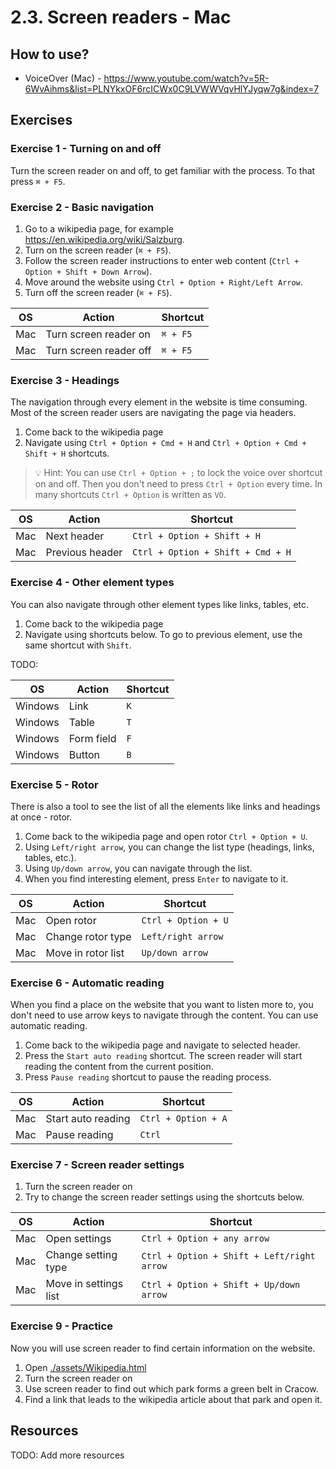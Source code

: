 # 2.3. Screen readers - Mac

## How to use?

- VoiceOver (Mac) - https://www.youtube.com/watch?v=5R-6WvAihms&list=PLNYkxOF6rcICWx0C9LVWWVqvHlYJyqw7g&index=7

## Exercises

### Exercise 1 - Turning on and off

Turn the screen reader on and off, to get familiar with the process. To that press `⌘ + F5`.

### Exercise 2 - Basic navigation

1. Go to a wikipedia page, for example https://en.wikipedia.org/wiki/Salzburg.
2. Turn on the screen reader (`⌘ + F5`).
3. Follow the screen reader instructions to enter web content (`Ctrl + Option + Shift + Down Arrow`).
4. Move around the website using `Ctrl + Option + Right/Left Arrow`.
5. Turn off the screen reader (`⌘ + F5`).

| OS  | Action                 | Shortcut |
| --- | ---------------------- | -------- |
| Mac | Turn screen reader on  | `⌘ + F5` |
| Mac | Turn screen reader off | `⌘ + F5` |

### Exercise 3 - Headings

The navigation through every element in the website is time consuming. Most of the screen reader users are navigating the page via headers.

1. Come back to the wikipedia page
2. Navigate using `Ctrl + Option + Cmd + H` and `Ctrl + Option + Cmd + Shift + H` shortcuts.

> 💡 Hint:
> You can use `Ctrl + Option + ;` to lock the voice over shortcut on and off. Then you don't need to press `Ctrl + Option` every time.
> In many shortcuts `Ctrl + Option` is written as `VO`.

| OS  | Action          | Shortcut                          |
| --- | --------------- | --------------------------------- |
| Mac | Next header     | `Ctrl + Option + Shift + H`       |
| Mac | Previous header | `Ctrl + Option + Shift + Cmd + H` |

### Exercise 4 - Other element types

You can also navigate through other element types like links, tables, etc.

1. Come back to the wikipedia page
2. Navigate using shortcuts below. To go to previous element, use the same shortcut with `Shift`.

TODO:

| OS      | Action     | Shortcut |
| ------- | ---------- | -------- |
| Windows | Link       | `K`      |
| Windows | Table      | `T`      |
| Windows | Form field | `F`      |
| Windows | Button     | `B`      |

### Exercise 5 - Rotor

There is also a tool to see the list of all the elements like links and headings at once - rotor.

1. Come back to the wikipedia page and open rotor `Ctrl + Option + U`.
2. Using `Left/right arrow`, you can change the list type (headings, links, tables, etc.).
3. Using `Up/down arrow`, you can navigate through the list.
4. When you find interesting element, press `Enter` to navigate to it.

| OS  | Action             | Shortcut            |
| --- | ------------------ | ------------------- |
| Mac | Open rotor         | `Ctrl + Option + U` |
| Mac | Change rotor type  | `Left/right arrow`  |
| Mac | Move in rotor list | `Up/down arrow`     |

### Exercise 6 - Automatic reading

When you find a place on the website that you want to listen more to, you don't need to use arrow keys to navigate through the content. You can use automatic reading.

1. Come back to the wikipedia page and navigate to selected header.
2. Press the `Start auto reading` shortcut. The screen reader will start reading the content from the current position.
3. Press `Pause reading` shortcut to pause the reading process.

| OS  | Action             | Shortcut            |
| --- | ------------------ | ------------------- |
| Mac | Start auto reading | `Ctrl + Option + A` |
| Mac | Pause reading      | `Ctrl`              |

### Exercise 7 - Screen reader settings

1. Turn the screen reader on
2. Try to change the screen reader settings using the shortcuts below.

| OS  | Action                | Shortcut                                   |
| --- | --------------------- | ------------------------------------------ |
| Mac | Open settings         | `Ctrl + Option + any arrow`                |
| Mac | Change setting type   | `Ctrl + Option + Shift + Left/right arrow` |
| Mac | Move in settings list | `Ctrl + Option + Shift + Up/down arrow`    |

### Exercise 9 - Practice

Now you will use screen reader to find certain information on the website.

1. Open [./assets/Wikipedia.html](./assets/Wikipedia.html)
2. Turn the screen reader on
3. Use screen reader to find out which park forms a green belt in Cracow.
4. Find a link that leads to the wikipedia article about that park and open it.

## Resources

TODO: Add more resources
